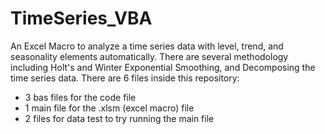 # TimeSeries_VBA
An Excel Macro to analyze a time series data with level, trend, and seasonality elements automatically. There are several methodology including Holt's and Winter Exponential Smoothing, and Decomposing the time series data. There are 6 files inside this repository:

- 3 bas files for the code file
- 1 main file for the .xlsm (excel macro) file
- 2 files for data test to try running the main file
